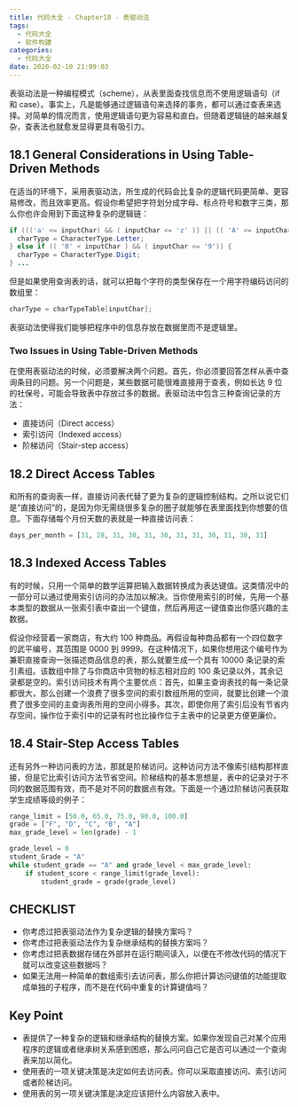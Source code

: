 ```yaml
---
title: 代码大全 - Chapter18 - 表驱动法
tags:
  - 代码大全
  - 软件构建
categories:
  - 代码大全
date: 2020-02-10 21:09:03
---
```



表驱动法是一种编程模式（scheme），从表里面查找信息而不使用逻辑语句（if 和 case）。事实上，凡是能够通过逻辑语句来选择的事务，都可以通过查表来选择。对简单的情况而言，使用逻辑语句更为容易和直白。但随着逻辑链的越来越复杂，查表法也就愈发显得更具有吸引力。

## 18.1 General Considerations in Using Table-Driven Methods

在适当的环境下，采用表驱动法，所生成的代码会比复杂的逻辑代码更简单、更容易修改，而且效率更高。假设你希望把字符划分成字母、标点符号和数字三类，那么你也许会用到下面这种复杂的逻辑链：

```java
if ((('a' <= inputChar) && ( inputChar <= 'z' )) || (( 'A' <= inputChar ) && ( inputChar <= 'Z'>))) {
  charType = CharacterType.Letter;
} else if (( '0' < inputChar ) && ( inputChar <= '9')) {
  charType = CharacterType.Digit;
} ...
```

但是如果使用查询表的话，就可以把每个字符的类型保存在一个用字符编码访问的数组里：

```java
charType = charTypeTable[inputChar];
```

表驱动法使得我们能够把程序中的信息存放在数据里而不是逻辑里。

### Two Issues in Using Table-Driven Methods

在使用表驱动法的时候，必须要解决两个问题。首先，你必须要回答怎样从表中查询条目的问题。另一个问题是，某些数据可能很难直接用于查表，例如长达 9 位的社保号，可能会导致表中存放过多的数据。表驱动法中包含三种查询记录的方法：

- 直接访问（Direct access）
- 索引访问（Indexed access）
- 阶梯访问（Stair-step access）

## 18.2 Direct Access Tables

和所有的查询表一样，直接访问表代替了更为复杂的逻辑控制结构。之所以说它们是“直接访问”的，是因为你无需绕很多复杂的圈子就能够在表里面找到你想要的信息。下面存储每个月份天数的表就是一种直接访问表：

```python
days_per_month = [31, 28, 31, 30, 31, 30, 31, 31, 30, 31, 30, 31]
```
## 18.3 Indexed Access Tables

有的时候，只用一个简单的数学运算把输入数据转换成为表达键值。这类情况中的一部分可以通过使用索引访问的办法加以解决。当你使用索引的时候，先用一个基本类型的数据从一张索引表中查出一个键值，然后再用这一键值查出你感兴趣的主数据。

假设你经营着一家商店，有大约 100 种商品。再假设每种商品都有一个四位数字的武平编号，其范围是 0000 到 9999。在这种情况下，如果你想用这个编号作为兼职直接查询一张描述商品信息的表，那么就要生成一个具有 10000 条记录的索引素组。该数组中除了与你商店中货物的标志相对应的 100 条记录以外，其余记录都是空的。索引访问技术有两个主要优点：首先，如果主查询表找的每一条记录都很大，那么创建一个浪费了很多空间的索引数组所用的空间，就要比创建一个浪费了很多空间的主查询表所用的空间小得多。其次，即使你用了索引后没有节省内存空间，操作位于索引中的记录有时也比操作位于主表中的记录更方便更廉价。

## 18.4 Stair-Step Access Tables

还有另外一种访问表的方法，那就是阶梯访问。这种访问方法不像索引结构那样直接，但是它比索引访问方法节省空间。阶梯结构的基本思想是，表中的记录对于不同的数据范围有效，而不是对不同的数据点有效。下面是一个通过阶梯访问表获取学生成绩等级的例子：

```python
range_limit = [50.0, 65.0, 75.0, 90.0, 100.0]
grade = ["F", "D", "C", "B", "A"]
max_grade_level = len(grade) - 1

grade_level = 0
student_Grade = "A"
while student_grade == "A" and grade_level < max_grade_level:
    if student_score < range_limit(grade_level):
        student_grade = grade(grade_level)

```

## CHECKLIST

- 你考虑过把表驱动法作为复杂逻辑的替换方案吗？
- 你考虑过把表驱动法作为复杂继承结构的替换方案吗？
- 你考虑过把表数据存储在外部并在运行期间读入，以便在不修改代码的情况下就可以改变这些数据吗？
- 如果无法用一种简单的数组索引去访问表，那么你把计算访问键值的功能提取成单独的子程序，而不是在代码中重复的计算键值吗？

## Key Point

- 表提供了一种复杂的逻辑和继承结构的替换方案。如果你发现自己对某个应用程序的逻辑或者继承树关系感到困惑，那么问问自己它是否可以通过一个查询表来加以简化。
- 使用表的一项关键决策是决定如何去访问表。你可以采取直接访问、索引访问或者阶梯访问。
- 使用表的另一项关键决策是决定应该把什么内容放入表中。